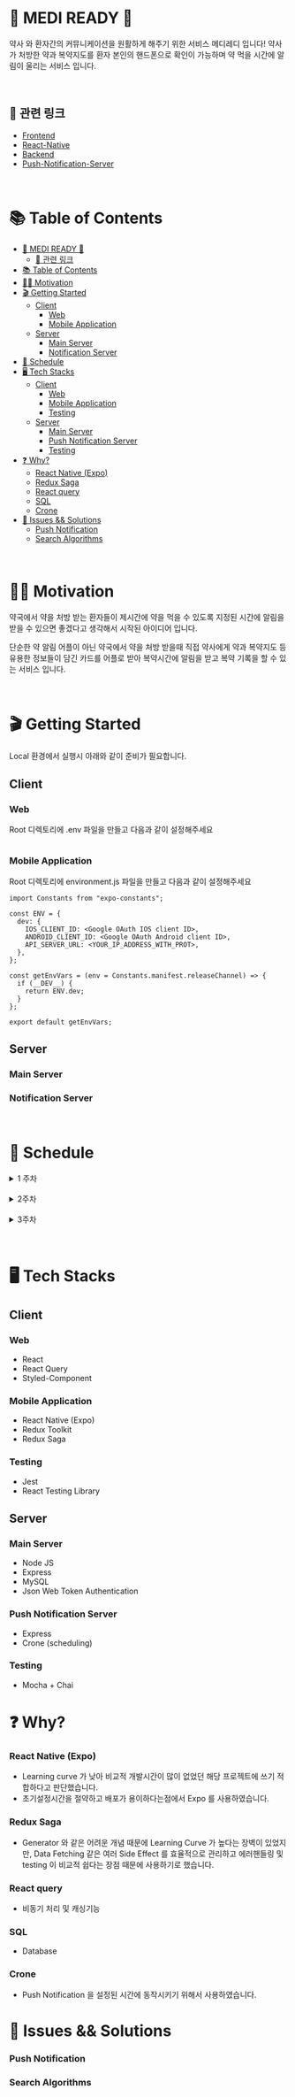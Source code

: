 # 💊 MEDI READY 💊

약사 와 환자간의 커뮤니케이션을 원활하게 해주기 위한 서비스 메디레디 입니다!
약사가 처방한 약과 복약지도를 환자 본인의 핸드폰으로 확인이 가능하며 약 먹을 시간에 알림이 울리는 서비스 입니다.

<br>

## 🔗 관련 링크

- [Frontend](https://github.com/Medi-Ready/medi-ready-frontend)
- [React-Native](https://github.com/Medi-Ready/medi-ready-rn)
- [Backend](https://github.com/Medi-Ready/medi-ready-backend)
- [Push-Notification-Server](https://github.com/Medi-Ready/medi-ready-push-notification)

<br>

# 📚 Table of Contents

- [💊 MEDI READY 💊](#-medi-ready-)
  - [🔗 관련 링크](#-관련-링크)
- [📚 Table of Contents](#-table-of-contents)
- [👨‍⚕️ Motivation](#️-motivation)
- [🎬 Getting Started](#-getting-started)
  - [Client](#client)
    - [Web](#web)
    - [Mobile Application](#mobile-application)
  - [Server](#server)
    - [Main Server](#main-server)
    - [Notification Server](#notification-server)
- [📅 Schedule](#-schedule)
- [🖥 Tech Stacks](#-tech-stacks)
  - [Client](#client-1)
    - [Web](#web-1)
    - [Mobile Application](#mobile-application-1)
    - [Testing](#testing)
  - [Server](#server-1)
    - [Main Server](#main-server-1)
    - [Push Notification Server](#push-notification-server)
    - [Testing](#testing-1)
- [❓ Why?](#-why)
    - [React Native (Expo)](#react-native-expo)
    - [Redux Saga](#redux-saga)
    - [React query](#react-query)
    - [SQL](#sql)
    - [Crone](#crone)
- [🤯 Issues && Solutions](#-issues--solutions)
    - [Push Notification](#push-notification)
    - [Search Algorithms](#search-algorithms)

<br>

# 👨‍⚕️ Motivation

약국에서 약을 처방 받는 환자들이 제시간에 약을 먹을 수 있도록 지정된 시간에 알림을 받을 수 있으면 좋겠다고 생각해서 시작된 아이디어 입니다.

단순한 약 알림 어플이 아닌 약국에서 약을 처방 받을때 직접 약사에게 약과 복약지도 등 유용한 정보들이 담긴 카드를 어플로 받아 복약시간에 알림을 받고 복약 기록을 할 수 있는 서비스 입니다.

<br>

# 🎬 Getting Started

Local 환경에서 실행시 아래와 같이 준비가 필요합니다.

## Client

### Web

Root 디렉토리에 .env 파일을 만들고 다음과 같이 설정해주세요

```

```

### Mobile Application

Root 디렉토리에 environment.js 파일을 만들고 다음과 같이 설정해주세요

```
import Constants from "expo-constants";

const ENV = {
  dev: {
    IOS_CLIENT_ID: <Google OAuth IOS client ID>,
    ANDROID_CLIENT_ID: <Google OAuth Android client ID>,
    API_SERVER_URL: <YOUR_IP_ADDRESS_WITH_PROT>,
  },
};

const getEnvVars = (env = Constants.manifest.releaseChannel) => {
  if (__DEV__) {
    return ENV.dev;
  }
};

export default getEnvVars;
```

## Server

### Main Server

### Notification Server

<br>

# 📅 Schedule

  <details>
    <summary>
      1 주차
    </summary>

    - 아이디어 기획 & 목업
    - 기술 스택 학습 (React Native & SQL)

  </details>

  <br>

  <details>
    <summary>
      2주차
    </summary>

    - 개발 진행

  </details>

  <br>

  <details>
    <summary>
      3주차
    </summary>

    - 배포
    - readme 작성
    - 테스트 코드 작성
    - 코드 refactoring

  </details>

  <br>
  <br>

# 🖥 Tech Stacks

## Client

### Web

- React
- React Query
- Styled-Component

### Mobile Application

- React Native (Expo)
- Redux Toolkit
- Redux Saga

### Testing

- Jest
- React Testing Library

## Server

### Main Server

- Node JS
- Express
- MySQL
- Json Web Token Authentication

### Push Notification Server

- Express
- Crone (scheduling)

### Testing

- Mocha + Chai

# ❓ Why?

### React Native (Expo)

- Learning curve 가 낮아 비교적 개발시간이 많이 없었던 해당 프로젝트에 쓰기 적합하다고 판단했습니다.
- 초기설정시간을 절약하고 배포가 용이하다는점에서 Expo 를 사용하였습니다.

### Redux Saga

- Generator 와 같은 어려운 개념 때문에 Learning Curve 가 높다는 장벽이 있었지만, Data Fetching 같은 여러 Side Effect 를 효율적으로 관리하고 에러핸들링 및 testing 이 비교적 쉽다는 장점 때문에 사용하기로 했습니다.

### React query

- 비동기 처리 및 캐싱기능

### SQL

- Database

### Crone

- Push Notification 을 설정된 시간에 동작시키기 위해서 사용하였습니다.

# 🤯 Issues && Solutions

### Push Notification

### Search Algorithms
